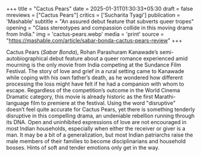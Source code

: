 +++
title = "Cactus Pears"
date = 2025-01-31T01:30:33+05:30
draft = false
mreviews = ["Cactus Pears"]
critics = ['Sucharita Tyagi']
publication = 'Mashable'
subtitle = "An assured debut feature that subverts queer tropes"
opening = "Class stereotypes and compassion collide in this moving drama from India."
img = 'cactus-pears.webp'
media = 'print'
source = "https://mashable.com/article/sabar-bonda-cactus-pears-review"
+++

Cactus Pears (_Sabar Bonda_), Rohan Parashuram Kanawade’s semi-autobiographical debut feature about a queer romance experienced amid mourning is the only movie from India competing at the Sundance Film Festival. The story of love and grief in a rural setting came to Kanawade while coping with his own father’s death, as he wondered how different processing the loss might have felt if he had a companion with whom to escape. Regardless of the competition’s outcome in the World Cinema Dramatic category, this movie is already historic as the first Marathi-language film to premiere at the festival. Using the word "disruptive" doesn’t feel quite accurate for Cactus Pears, yet there is something tenderly disruptive in this compelling drama, an undeniable rebellion running through its DNA. Open and uninhibited expressions of love are not encouraged in most Indian households, especially when either the receiver or giver is a man. It may be a bit of a generalization, but most Indian patriarchs raise the male members of their families to become disciplinarians and household bosses. Hints of soft and tender emotions only get in the way.
